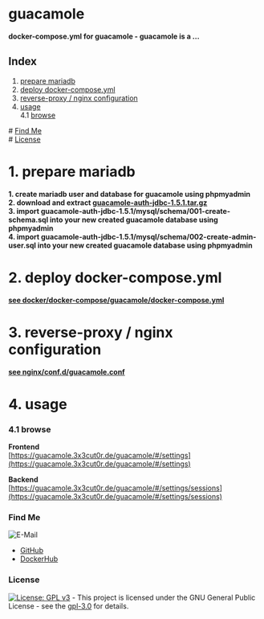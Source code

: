 # guacamole

**docker-compose.yml for guacamole - guacamole is a ...**

## Index

1. [prepare mariadb](#mariadb)
2. [deploy docker-compose.yml](#deploy)
3. [reverse-proxy / nginx configuration](#reverse-proxy)
4. [usage](#usage)  
   4.1 [browse](#browse)

\# [Find Me](#findme)  
\# [License](#license)

# 1. prepare mariadb <a name="mariadb"></a>

**1. create mariadb user and database for guacamole using phpmyadmin**  
**2. download and extract [guacamole-auth-jdbc-1.5.1.tar.gz](https://guacamole.apache.org/releases/1.5.1/)**  
**3. import guacamole-auth-jdbc-1.5.1/mysql/schema/001-create-schema.sql into your new created guacamole database using phpmyadmin**  
**4. import guacamole-auth-jdbc-1.5.1/mysql/schema/002-create-admin-user.sql into your new created guacamole database using phpmyadmin**

# 2. deploy docker-compose.yml <a name="deploy"></a>

**[see docker/docker-compose/guacamole/docker-compose.yml](https://github.com/3x3cut0r/vps/blob/main/docker/compose/guacamole/docker-compose.yml)**

# 3. reverse-proxy / nginx configuration <a name="reverse-proxy"></a>

**[see nginx/conf.d/guacamole.conf](https://github.com/3x3cut0r/vps/blob/main/nginx/conf.d/guacamole.conf)**

# 4. usage <a name="usage"></a>

### 4.1 browse <a name="browse"></a>

**Frontend**  
[https://guacamole.3x3cut0r.de/guacamole/#/settings](https://guacamole.3x3cut0r.de/guacamole/#/settings)

**Backend**  
[https://guacamole.3x3cut0r.de/guacamole/#/settings/sessions](https://guacamole.3x3cut0r.de/guacamole/#/settings/sessions)

### Find Me <a name="findme"></a>

![E-Mail](https://img.shields.io/badge/E--Mail-executor55%40gmx.de-red)

- [GitHub](https://github.com/3x3cut0r)
- [DockerHub](https://hub.docker.com/u/3x3cut0r)

### License <a name="license"></a>

[![License: GPL v3](https://img.shields.io/badge/License-GPLv3-blue.svg)](https://www.gnu.org/licenses/gpl-3.0) - This project is licensed under the GNU General Public License - see the [gpl-3.0](https://www.gnu.org/licenses/gpl-3.0.en.html) for details.
